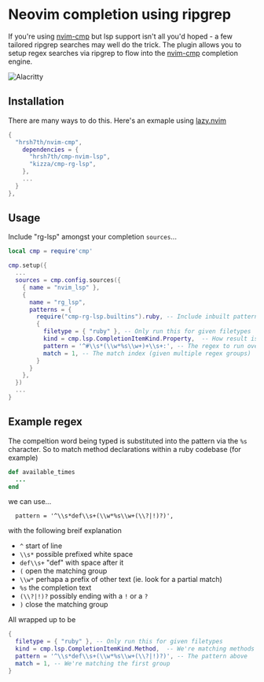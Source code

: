 # Neovim completion using ripgrep 

If you're using [nvim-cmp](https://github.com/hrsh7th/nvim-cmp) but lsp support isn't all you'd hoped - a few tailored ripgrep searches may well do the trick.  The plugin allows you to setup regex searches via ripgrep to flow into the [nvim-cmp](https://github.com/hrsh7th/nvim-cmp) completion engine.

![Alacritty](https://github.com/kizza/cmp-rg-lsp/assets/1088717/a3439cdd-31bc-47d7-865d-0c0225f092c5)

## Installation

There are many ways to do this. Here's an exmaple using [lazy.nvim](https://github.com/folke/lazy.nvim)

```lua
{
  "hrsh7th/nvim-cmp",
    dependencies = {
      "hrsh7th/cmp-nvim-lsp",
      "kizza/cmp-rg-lsp",
    },
    ...
  }
},
```

## Usage

Include "rg-lsp" amongst your completion `sources`...

```lua
local cmp = require'cmp'

cmp.setup({
  ...
  sources = cmp.config.sources({
    { name = "nvim_lsp" },
    {
      name = "rg_lsp",
      patterns = {
        require("cmp-rg-lsp.builtins").ruby, -- Include inbuilt pattern collections
        {
          filetype = { "ruby" }, -- Only run this for given filetypes
          kind = cmp.lsp.CompletionItemKind.Property,  -- How result is displayed
          pattern = '^#\\s*(\\w*%s\\w+)+\\s+:', -- The regex to run over your codebase
          match = 1, -- The match index (given multiple regex groups)
        }
      }
    },
  })
  ...
}
```

## Example regex

The compeltion word being typed is substituted into the pattern via the `%s` character.
So to match method declarations within a ruby codebase (for example)

```ruby
def available_times
  ...
end
```
we can use...
```lur
  pattern = '^\\s*def\\s+(\\w*%s\\w+(\\?|!)?)',
```
with the following breif explanation
- `^` start of line
- `\\s*` possible prefixed white space
- `def\\s+` "def" with space after it
- `(` open the matching group
- `\\w*` perhapa a prefix of other text (ie. look for a partial match)
- `%s` the completion text
- `(\\?|!)?` possibly ending with a `!` or a `?`
- `)` close the matching group

All wrapped up to be
```lua
{
  filetype = { "ruby" }, -- Only run this for given filetypes
  kind = cmp.lsp.CompletionItemKind.Method,  -- We're matching methods
  pattern = '^\\s*def\\s+(\\w*%s\\w+(\\?|!)?)', -- The pattern above
  match = 1, -- We're matching the first group
}
```
